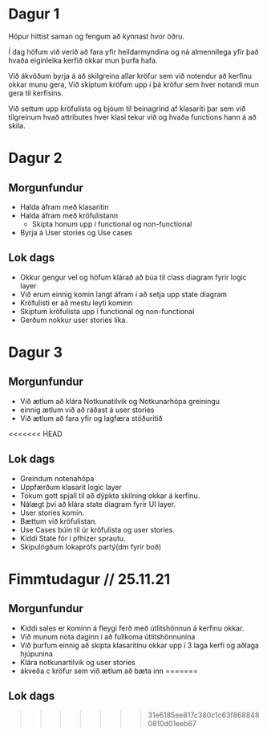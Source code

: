 # Dagur 1

Hópur hittist saman og fengum að kynnast hvor öðru.

Í dag höfum við verið að fara yfir heildarmyndina og ná almennilega yfir það hvaða eiginleika kerfið okkar mun þurfa hafa.

Við ákvöðum byrja á að skilgreina allar kröfur sem við notendur að kerfinu okkar munu gera,
Við skiptum kröfum upp í þá kröfur sem hver notandi mun gera til kerfisins.

Við settum upp kröfulista og bjóum til beinagrind af klasariti þar sem við tilgreinum hvað attributes hver klasi tekur við og hvaða functions hann á að skila.

# Dagur 2

## Morgunfundur
- Halda áfram með klasaritin
- Halda áfram með kröfulistann 
    - Skipta honum upp í functional og non-functional
- Byrja á User stories og Use cases

## Lok dags
- Okkur gengur vel og höfum klárað að búa til class diagram fyrir logic layer
- Við erum einnig komin langt áfram í að setja upp state diagram
- Kröfulisti er að mestu leyti kominn
- Skiptum kröfulista upp í functional og non-functional
- Gerðum nokkur user stories líka.

# Dagur 3

## Morgunfundur
- Við ætlum að klára Notkunatilvik og Notkunarhópa greiningu
- einnig ætlum við að ráðast á user stories
- Við ætlum að fara yfir og lagfæra stöðuritið 

<<<<<<< HEAD
## Lok dags
- Greindum notenahópa
- Uppfærðum klasarit logic layer
- Tókum gott spjall til að dýpkta skilning okkar á kerfinu.
- Nálægt því að klára state diagram fyrir UI layer.
- User stories komin.
- Bættum við kröfulistan.
- Use Cases búin til úr kröfulista og user stories.
- Kiddi State fór í pfhizer sprautu.
- Skipulögðum lokaprófs partý(dm fyrir boð)

# Fimmtudagur // 25.11.21

## Morgunfundur
-  Kiddi sales er kominn á fleygi ferð með útlitshönnun á kerfinu okkar.
- Við munum nota daginn í að fullkoma útlitshönnunina
- Við þurfum einnig að skipta klasaritinu okkar upp í 3 laga kerfi og aðlaga hjúpunina
- Klára notkunartilvik og user stories
- ákveða c kröfur sem við ætlum að bæta inn
=======
## Lok dags
>>>>>>> 31e6185ee817c380c1c63f8688480810d01eeb67
